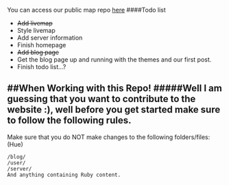 You can access our public map repo <a href="https://github.com/RagingBuilds/RMaps">here</a>
####Todo list
* ~~Add livemap~~
 * Style livemap
* Add server information
* Finish homepage
* ~~Add blog page~~
* Get the blog page up and running with the themes and our first post.
* Finish todo list...?

##When Working with this Repo!
#####Well I am guessing that you want to contribute to the website :), well before you get started make sure to follow the following rules.
---
Make sure that you do NOT make changes to the following folders/files: (Hue)
```
/blog/
/user/
/server/
And anything containing Ruby content.
